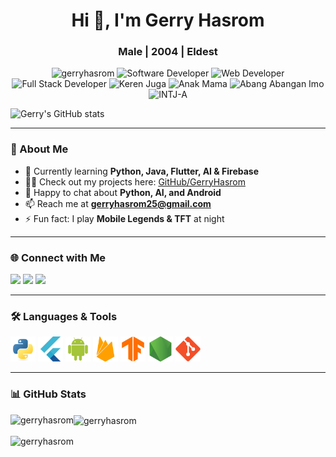 <h1 align="center">Hi 👋, I'm Gerry Hasrom</h1>
<h3 align="center">Male | 2004 | Eldest </h3>

<p align="center">
  <img src="https://komarev.com/ghpvc/?username=gerryhasrom&label=Profile%20views&color=0e75b6&style=flat" alt="gerryhasrom" />
  <img src="https://img.shields.io/badge/Software%20Developer-green?style=for-the-badge" alt="Software Developer" />
  <img src="https://img.shields.io/badge/Web%20Developer-blue?style=for-the-badge" alt="Web Developer" />
  <img src="https://img.shields.io/badge/Full%20Stack%20Developer-purple?style=for-the-badge" alt="Full Stack Developer" />
  <img src="https://img.shields.io/badge/Keren%20Juga-cyan?style=for-the-badge" alt="Keren Juga" />
  <img src="https://img.shields.io/badge/Anak%20Mama-orange?style=for-the-badge" alt="Anak Mama" />
  <img src="https://img.shields.io/badge/Abang%20Abangan%20Imo-red?style=for-the-badge" alt="Abang Abangan Imo" />
  <img src="https://img.shields.io/badge/INTJ%20Assertive-yellow?style=for-the-badge" alt="INTJ-A" />
</p>

![Gerry's GitHub stats](https://github-readme-stats.vercel.app/api?username=gerryhasrom&show_icons=true&theme=tokyonight)


---

### 🚀 About Me
- 🌱 Currently learning **Python, Java, Flutter, AI & Firebase**  
- 👨‍💻 Check out my projects here: [GitHub/GerryHasrom](https://github.com/GerryHasrom)  
- 💬 Happy to chat about **Python, AI, and Android**  
- 📫 Reach me at **gerryhasrom25@gmail.com**  
- ⚡ Fun fact: I play **Mobile Legends & TFT** at night  

---

### 🌐 Connect with Me
<p align="left">
  <a href="mailto:gerryhasrom25@gmail.com"><img src="https://img.shields.io/badge/Gmail-D14836?style=for-the-badge&logo=gmail&logoColor=white"/></a>
  <a href="https://linkedin.com/in/"><img src="https://img.shields.io/badge/LinkedIn-0077B5?style=for-the-badge&logo=linkedin&logoColor=white"/></a>
  <a href="https://twitter.com/"><img src="https://img.shields.io/badge/Twitter-1DA1F2?style=for-the-badge&logo=twitter&logoColor=white"/></a>
</p>

---

### 🛠️ Languages & Tools
<p align="left">
  <img src="https://raw.githubusercontent.com/devicons/devicon/master/icons/python/python-original.svg" alt="python" width="40" height="40"/>
  <img src="https://raw.githubusercontent.com/devicons/devicon/master/icons/flutter/flutter-original.svg" alt="flutter" width="40" height="40"/>
  <img src="https://raw.githubusercontent.com/devicons/devicon/master/icons/android/android-original.svg" alt="android" width="40" height="40"/>
  <img src="https://raw.githubusercontent.com/devicons/devicon/master/icons/firebase/firebase-plain.svg" alt="firebase" width="40" height="40"/>
  <img src="https://raw.githubusercontent.com/devicons/devicon/master/icons/tensorflow/tensorflow-original.svg" alt="tensorflow" width="40" height="40"/>
  <img src="https://raw.githubusercontent.com/devicons/devicon/master/icons/nodejs/nodejs-original.svg" alt="nodejs" width="40" height="40"/>
  <img src="https://raw.githubusercontent.com/devicons/devicon/master/icons/git/git-original.svg" alt="git" width="40" height="40"/>
</p>

---

### 📊 GitHub Stats
<p>
  <img align="left" src="https://github-readme-stats.vercel.app/api/top-langs?username=gerryhasrom&show_icons=true&locale=en&layout=compact" alt="gerryhasrom" />
</p>

<p>
  <img align="center" src="https://github-readme-stats.vercel.app/api?username=gerryhasrom&show_icons=true&locale=en" alt="gerryhasrom" />
</p>

<p>
  <img align="center" src="https://github-readme-streak-stats.herokuapp.com/?user=gerryhasrom&" alt="gerryhasrom" />
</p>
